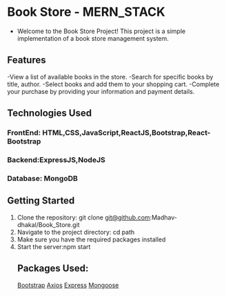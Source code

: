 # Book Store - MERN_STACK
- Welcome to the Book Store Project! This project is a simple implementation of a book store management system.
 ## Features
 -View a list of available books in the store.
 -Search for specific books by title, author.
 -Select books and add them to your shopping cart.
 -Complete your purchase by providing your information and payment details.
## Technologies Used
### FrontEnd: HTML,CSS,JavaScript,ReactJS,Bootstrap,React-Bootstrap
### Backend:ExpressJS,NodeJS
### Database: MongoDB

## Getting Started
1. Clone the repository:
   git clone git@github.com:Madhav-dhakal/Book_Store.git
2. Navigate to the project directory:
   cd path
3. Make sure you have the required packages installed
4. Start the server:npm start
   ## Packages Used:
    [Bootstrap](https://getbootstrap.com/)
   [Axios](https://github.com/axios/axios)
    [Express](https://expressjs.com/)
   [Mongoose](https://mongoosejs.com/)
